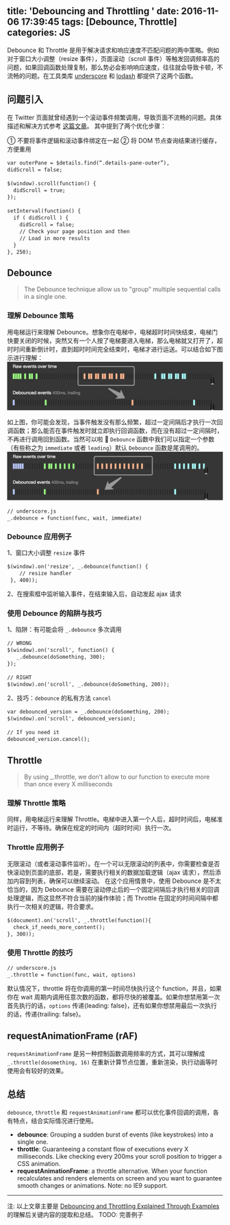 title: 'Debouncing and Throttling '
date: 2016-11-06 17:39:45
tags: [Debounce, Throttle]
categories: JS
---


Debounce 和 Throttle 是用于解决请求和响应速度不匹配问题的两中策略。例如对于窗口大小调整（resize 事件），页面滚动（scroll 事件）等触发回调频率高的问题，如果回调函数处理复制，那么势必会影响响应速度，往往就会导致卡顿，不流畅的问题。在工具类库 [underscore](https://github.com/jashkenas/underscore) 和 [lodash](https://github.com/lodash/lodash) 都提供了这两个函数。

<!-- more -->

## 问题引入
在 Twitter 页面就曾经遇到一个滚动事件频繁调用，导致页面不流畅的问题。具体描述和解决方式参考 [这篇文章](http://ejohn.org/blog/learning-from-twitter/#postcomment)。 其中提到了两个优化步骤：

① 不要将事件逻辑和滚动事件绑定在一起
② 将 DOM 节点查询结果进行缓存，方便重用

```
var outerPane = $details.find(“.details-pane-outer”),
didScroll = false;

$(window).scroll(function() {
  didScroll = true;
});

setInterval(function() {
  if ( didScroll ) {
    didScroll = false;
    // Check your page position and then
    // Load in more results
  }
}, 250);
```

## Debounce
> The Debounce technique allow us to "group" multiple sequential calls in a single one.

### 理解 Debounce 策略

用电梯运行来理解 Debounce。想象你在电梯中，电梯超时时间快结束，电梯门快要关闭的时候，突然又有一个人按了电梯要进入电梯，那么电梯就又打开了，超时时间重新倒计时，直到超时时间完全结束时，电梯才进行运送。可以结合如下图示进行理解：
![](https://raw.githubusercontent.com/yingshandeng/image-host/master/data/debounce-trailing.png)

如上图，你可能会发现，当事件触发没有那么频繁，超过一定间隔后才执行一次回调函数；那么能否在事件触发时就立即执行回调函数，而在没有超过一定间隔时，不再进行调用回到函数。当然可以啦 👊 `Debounce` 函数中我们可以指定一个参数（有些称之为 `immediate` 或者 `leading`）默认 `Debounce` 函数是尾调用的。
![](https://raw.githubusercontent.com/yingshandeng/image-host/master/data/debounce-leading.png)

```
// underscore.js
_.debounce = function(func, wait, immediate)
```

### Debounce 应用例子
1、窗口大小调整 `resize` 事件
```
$(window).on('resize', _.debounce(function() {
    // resize handler
 }, 400));
```

2、在搜索框中监听输入事件，在结束输入后，自动发起 ajax 请求

### 使用 Debounce 的陷阱与技巧
1、陷阱：有可能会将 `_.debounce` 多次调用
```
// WRONG
$(window).on('scroll', function() {
   _.debounce(doSomething, 300);
});

// RIGHT
$(window).on('scroll', _.debounce(doSomething, 200));
```

2、技巧：`debounce` 的私有方法 `cancel`
```
var debounced_version = _.debounce(doSomething, 200);
$(window).on('scroll', debounced_version);

// If you need it
debounced_version.cancel();
```

## Throttle
> By using _.throttle, we don't allow to our function to execute more than once every X milliseconds

### 理解 Throttle 策略
同样，用电梯运行来理解 Throttle。电梯中进入第一个人后，超时时间后，电梯准时运行，不等待。确保在规定的时间内（超时时间）执行一次。

### Throttle 应用例子
无限滚动（或者滚动事件监听）。在一个可以无限滚动的列表中，你需要检查是否快滚动到页面的底部，若是，需要执行相关的数据加载逻辑（ajax 请求），然后添加内容到列表，确保可以继续滚动。
在这个应用情景中，使用 Debounce 是不太恰当的，因为 Debounce 需要在滚动停止后的一个固定间隔后才执行相关的回调处理逻辑，而这显然不符合当前的操作体验；而 Throttle 在固定的时间间隔中都执行一次相关的逻辑，符合要求。

```
$(document).on('scroll', _.throttle(function(){
  check_if_needs_more_content();
}, 300));
```

### 使用 Throttle 的技巧
```
// underscore.js
_.throttle = function(func, wait, options)
```
默认情况下，throttle 将在你调用的第一时间尽快执行这个 function，并且，如果你在 wait 周期内调用任意次数的函数，都将尽快的被覆盖。如果你想禁用第一次首先执行的话，`options` 传递{leading: false}，还有如果你想禁用最后一次执行的话，传递{trailing: false}。

## requestAnimationFrame (rAF)

`requestAnimationFrame` 是另一种控制函数调用频率的方式，其可以理解成 `_.throttle(dosomething, 16)` 在重新计算节点位置，重新渲染，执行动画等时使用会有较好的效果。

## 总结

`debounce`, `throttle` 和 `requestAnimationFrame` 都可以优化事件回调的调用，各有特点，结合实际情况进行使用。

- **debounce**: Grouping a sudden burst of events (like keystrokes) into a single one.
- **throttle**: Guaranteeing a constant flow of executions every X milliseconds. Like checking every 200ms your scroll position to trigger a CSS animation.
- **requestAnimationFrame**: a throttle alternative. When your function recalculates and renders elements on screen and you want to guarantee smooth changes or animations. Note: no IE9 support.

--------
注: 以上文章主要是 [Debouncing and Throttling Explained Through Examples](https://css-tricks.com/debouncing-throttling-explained-examples/) 的理解后关键内容的提取和总结。
TODO: 完善例子
